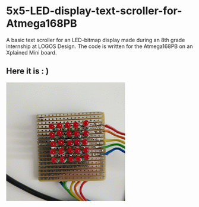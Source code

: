 # 5x5-LED-display-text-scroller-for-Atmega168PB
A basic text scroller for an LED-bitmap display made during an 8th grade internship at LOGOS Design.
The code is written for the Atmega168PB on an Xplained Mini board.

## Here it is : )
![](LED.gif)
